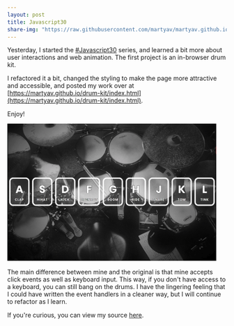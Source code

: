 ```yaml
---
layout: post
title: Javascript30
share-img: "https://raw.githubusercontent.com/martyav/martyav.github.io/master/img/drumKit.png"
---
```


Yesterday, I started the [#Javascript30](https://github.com/wesbos/JavaScript30) series, and learned a bit more about user interactions and web animation. The first project is an in-browser drum kit. 

I refactored it a bit, changed the styling to make the page more attractive and accessible, and posted my work over at [https://martyav.github.io/drum-kit/index.html](https://martyav.github.io/drum-kit/index.html).

Enjoy!

<img src="https://raw.githubusercontent.com/martyav/martyav.github.io/master/img/drumKit.png" alt="preview of drum kit page, showing a row of keyboard keys over a black and white image of a drum kit" width="480px" height="auto" />

The main difference between mine and the original is that mine accepts click events as well as keyboard input. This way, if you don't have access to a keyboard, you can still bang on the drums. I have the lingering feeling that I could have written the event handlers in a cleaner way, but I will continue to refactor as I learn. 

If you're curious, you can view my source [here](https://github.com/martyav/drum-kit).
